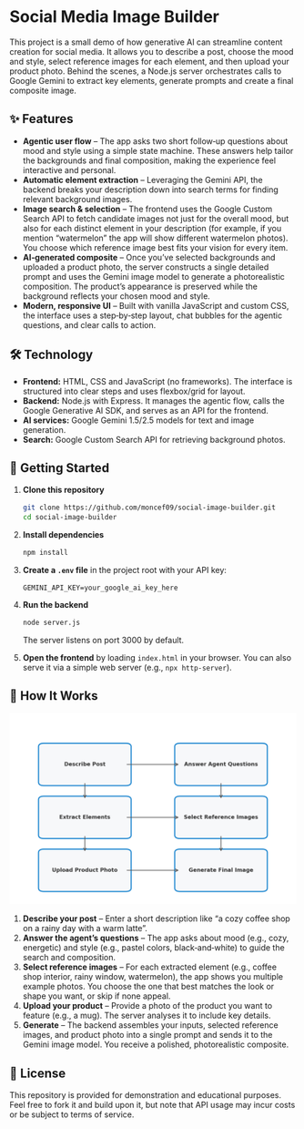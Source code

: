 # Social Media Image Builder



This project is a small demo of how generative AI can streamline content creation for social media. It allows you to describe a post, choose the mood and style, select reference images for each element, and then upload your product photo. Behind the scenes, a Node.js server orchestrates calls to Google Gemini to extract key elements, generate prompts and create a final composite image.

## ✨ Features

- **Agentic user flow** – The app asks two short follow‑up questions about mood and style using a simple state machine. These answers help tailor the backgrounds and final composition, making the experience feel interactive and personal.
- **Automatic element extraction** – Leveraging the Gemini API, the backend breaks your description down into search terms for finding relevant background images.
- **Image search & selection** – The frontend uses the Google Custom Search API to fetch candidate images not just for the overall mood, but also for each distinct element in your description (for example, if you mention “watermelon” the app will show different watermelon photos). You choose which reference image best fits your vision for every item.
- **AI‑generated composite** – Once you’ve selected backgrounds and uploaded a product photo, the server constructs a single detailed prompt and uses the Gemini image model to generate a photorealistic composition. The product’s appearance is preserved while the background reflects your chosen mood and style.
- **Modern, responsive UI** – Built with vanilla JavaScript and custom CSS, the interface uses a step‑by‑step layout, chat bubbles for the agentic questions, and clear calls to action.




## 🛠 Technology

- **Frontend:** HTML, CSS and JavaScript (no frameworks). The interface is structured into clear steps and uses flexbox/grid for layout.
- **Backend:** Node.js with Express. It manages the agentic flow, calls the Google Generative AI SDK, and serves as an API for the frontend.
- **AI services:** Google Gemini 1.5/2.5 models for text and image generation.
- **Search:** Google Custom Search API for retrieving background photos.



## 🚀 Getting Started

1. **Clone this repository**
   ```bash
   git clone https://github.com/moncef09/social-image-builder.git
   cd social-image-builder
   ```

2. **Install dependencies**
   ```bash
   npm install
   ```

3. **Create a `.env` file** in the project root with your API key:
   ```env
   GEMINI_API_KEY=your_google_ai_key_here
   ```

4. **Run the backend**
   ```bash
   node server.js
   ```
   The server listens on port 3000 by default.

5. **Open the frontend** by loading `index.html` in your browser. You can also serve it via a simple web server (e.g., `npx http-server`).

## 🧠 How It Works

<!-- Visual process flow diagram summarizing user journey -->
<p align="center">
  <img src="./process_flow_diagram.png" alt="Process flow diagram showing user journey" width="650">
</p>

1. **Describe your post** – Enter a short description like “a cozy coffee shop on a rainy day with a warm latte”.
2. **Answer the agent’s questions** – The app asks about mood (e.g., cozy, energetic) and style (e.g., pastel colors, black‑and‑white) to guide the search and composition.
3. **Select reference images** – For each extracted element (e.g., coffee shop interior, rainy window, watermelon), the app shows you multiple example photos. You choose the one that best matches the look or shape you want, or skip if none appeal.
4. **Upload your product** – Provide a photo of the product you want to feature (e.g., a mug). The server analyses it to include key details.
5. **Generate** – The backend assembles your inputs, selected reference images, and product photo into a single prompt and sends it to the Gemini image model. You receive a polished, photorealistic composite.

## 📄 License

This repository is provided for demonstration and educational purposes. Feel free to fork it and build upon it, but note that API usage may incur costs or be subject to terms of service.
